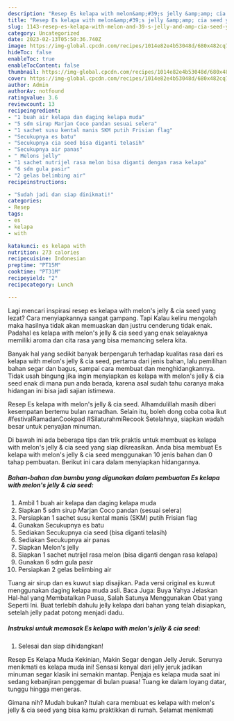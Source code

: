 ```yaml
---
description: "Resep Es kelapa with melon&amp;#39;s jelly &amp;amp; cia seed yang Sempurna, Buat Buka Puasa Menggugah Selera"
title: "Resep Es kelapa with melon&amp;#39;s jelly &amp;amp; cia seed yang Sempurna, Buat Buka Puasa Menggugah Selera"
slug: 1143-resep-es-kelapa-with-melon-and-39-s-jelly-and-amp-cia-seed-yang-sempurna-buat-buka-puasa-menggugah-selera
category: Uncategorized
date: 2023-02-13T05:50:36.740Z
image: https://img-global.cpcdn.com/recipes/1014e82e4b53048d/680x482cq70/es-kelapa-with-melons-jelly-cia-seed-foto-resep-utama.jpg
hideToc: false
enableToc: true
enableTocContent: false
thumbnail: https://img-global.cpcdn.com/recipes/1014e82e4b53048d/680x482cq70/es-kelapa-with-melons-jelly-cia-seed-foto-resep-utama.jpg
cover: https://img-global.cpcdn.com/recipes/1014e82e4b53048d/680x482cq70/es-kelapa-with-melons-jelly-cia-seed-foto-resep-utama.jpg
author: Admin
authorAv: notfound
ratingvalue: 3.6
reviewcount: 13
recipeingredient:
- "1 buah air kelapa dan daging kelapa muda"
- "5 sdm sirup Marjan Coco pandan sesuai selera"
- "1 sachet susu kental manis SKM putih Frisian flag"
- "Secukupnya es batu"
- "Secukupnya cia seed bisa diganti telasih"
- "Secukupnya air panas"
- " Melons jelly"
- "1 sachet nutrijel rasa melon bisa diganti dengan rasa kelapa"
- "6 sdm gula pasir"
- "2 gelas belimbing air"
recipeinstructions:

- "Sudah jadi dan siap dinikmati!"
categories:
- Resep
tags:
- es
- kelapa
- with

katakunci: es kelapa with 
nutrition: 273 calories
recipecuisine: Indonesian
preptime: "PT15M"
cooktime: "PT31M"
recipeyield: "2"
recipecategory: Lunch

---
```



Lagi mencari inspirasi resep es kelapa with melon&#39;s jelly &amp; cia seed yang lezat? Cara menyiapkannya sangat gampang. Tapi Kalau keliru mengolah maka hasilnya tidak akan memuaskan dan justru cenderung tidak enak. Padahal es kelapa with melon&#39;s jelly &amp; cia seed yang enak selayaknya memiliki aroma dan cita rasa yang bisa memancing selera kita.


Banyak hal yang sedikit banyak berpengaruh terhadap kualitas rasa dari es kelapa with melon&#39;s jelly &amp; cia seed, pertama dari jenis bahan, lalu pemilihan bahan segar dan bagus, sampai cara membuat dan menghidangkannya. Tidak usah bingung jika ingin menyiapkan es kelapa with melon&#39;s jelly &amp; cia seed enak di mana pun anda berada, karena asal sudah tahu caranya maka hidangan ini bisa jadi sajian istimewa.

Resep Es kelapa with melon&#39;s jelly &amp; cia seed. Alhamdulillah masih diberi kesempatan bertemu bulan ramadhan. Selain itu, boleh dong coba coba ikut #festivalRamadanCookpad #SilaturahmiRecook Setelahnya, siapkan wadah besar untuk penyajian minuman.


Di bawah ini ada beberapa tips dan trik praktis untuk membuat es kelapa with melon&#39;s jelly &amp; cia seed yang siap dikreasikan. Anda bisa membuat Es kelapa with melon&#39;s jelly &amp; cia seed menggunakan 10 jenis bahan dan 0 tahap pembuatan. Berikut ini cara dalam menyiapkan hidangannya.

<!--inarticleads1-->

##### Bahan-bahan dan bumbu yang digunakan dalam pembuatan Es kelapa with melon&#39;s jelly &amp; cia seed:

1. Ambil 1 buah air kelapa dan daging kelapa muda
1. Siapkan 5 sdm sirup Marjan Coco pandan (sesuai selera)
1. Persiapkan 1 sachet susu kental manis (SKM) putih Frisian flag
1. Gunakan Secukupnya es batu
1. Sediakan Secukupnya cia seed (bisa diganti telasih)
1. Sediakan Secukupnya air panas
1. Siapkan  Melon&#39;s jelly
1. Siapkan 1 sachet nutrijel rasa melon (bisa diganti dengan rasa kelapa)
1. Gunakan 6 sdm gula pasir
1. Persiapkan 2 gelas belimbing air


Tuang air sirup dan es kuwut siap disajikan. Pada versi original es kuwut menggunakan daging kelapa muda asli. Baca Juga: Buya Yahya Jelaskan Hal-hal yang Membatalkan Puasa, Salah Satunya Menggunakan Obat yang Seperti Ini. Buat terlebih dahulu jelly kelapa dari bahan yang telah disiapkan, setelah jelly padat potong menjadi dadu. 

<!--inarticleads2-->

##### Instruksi untuk memasak Es kelapa with melon&#39;s jelly &amp; cia seed:


1. Selesai dan siap dihidangkan!

Resep Es Kelapa Muda Kekinian, Makin Segar dengan Jelly Jeruk. Serunya menikmati es kelapa muda ini! Sensasi kenyal dari jelly jeruk jadikan minuman segar klasik ini semakin mantap. Penjaja es kelapa muda saat ini sedang kebanjiran penggemar di bulan puasa! Tuang ke dalam loyang datar, tunggu hingga mengeras. 

Gimana nih? Mudah bukan? Itulah cara membuat es kelapa with melon&#39;s jelly &amp; cia seed yang bisa kamu praktikkan di rumah. Selamat menikmati
